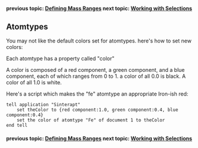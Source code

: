 #### previous topic: [Defining Mass Ranges](DefiningMassRanges.md)    next topic: [Working with Selections](WorkingWithSelections.md)

## Atomtypes

You may not like the default colors set for atomtypes.  here's how to set new colors:

Each atomtype has a property called "color" 

A color is composed of a red component, a green component, and a blue component, each of which ranges from 0 to 1.  a color of all 0.0 is black.  A color of all 1.0 is white.

Here's a script which makes the "fe" atomtype an appropriate Iron-ish red:

```
tell application "Sinterapt"
	set theColor to {red component:1.0, green component:0.4, blue component:0.4}
	set the color of atomtype "Fe" of document 1 to theColor
end tell
```

#### previous topic: [Defining Mass Ranges](DefiningMassRanges.md)    next topic: [Working with Selections](WorkingWithSelections.md)
